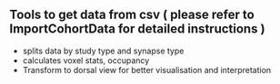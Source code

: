 ## Tools to get data from csv ( please refer to ImportCohortData for detailed instructions )
+ splits data by study type and synapse type
+ calculates voxel stats, occupancy
+ Transform to dorsal view for better visualisation and interpretation 
